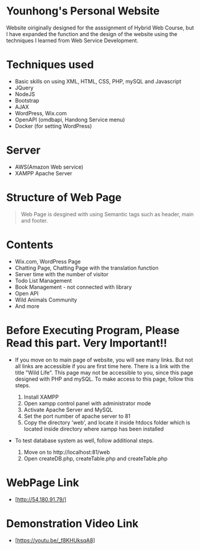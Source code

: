 # Younhong's Personal Website
Website oiriginally designed for the asssignment of Hybrid Web Course, but I have expanded the function and the design of the website using the techniques I learned from Web Service Development.

# Techniques used
* Basic skills on using XML, HTML, CSS, PHP, mySQL and Javascript
* JQuery
* NodeJS
* Bootstrap
* AJAX
* WordPress, Wix.com
* OpenAPI (omdbapi, Handong Service menu)
* Docker (for setting WordPress)

# Server
* AWS(Amazon Web service)
* XAMPP Apache Server

# Structure of Web Page
> Web Page is desgined with using Semantic tags such as header, main and footer.

# Contents
* Wix.com, WordPress Page
* Chatting Page, Chatting Page with the translation function
* Server time with the number of visitor
* Todo List Management
* Book Management - not connected with library
* Open API
* Wild Animals Community
* And more

# Before Executing Program, Please Read this part. Very Important!!
* If you move on to main page of website, you will see many links. But not all links are accessible if you are first time here. There is a link with the title "Wild Life". This page may not be accessible to you, since this page designed with PHP and mySQL. To make access to this page, follow this steps.
  1. Install XAMPP
  2. Open xampp control panel with administrator mode
  3. Activate Apache Server and MySQL
  4. Set the port number of apache server to 81
  5. Copy the directory 'web', and locate it inside htdocs folder which is located inside directory where xampp has been installed

* To test database system as well, follow additional steps.
  1. Move on to http://localhost:81/web
  2. Open createDB.php, createTable.php and createTable.php

# WebPage Link
* [http://54.180.91.79/]

# Demonstration Video Link
* [https://youtu.be/_f8KHUksqA8]

